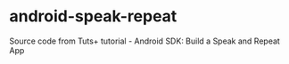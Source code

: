 android-speak-repeat
====================

Source code from Tuts+ tutorial - Android SDK: Build a Speak and Repeat App
